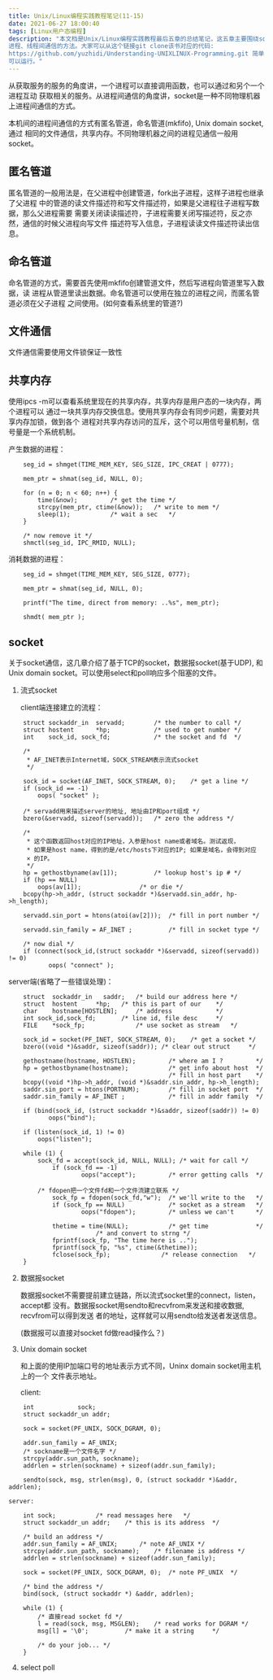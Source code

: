 ```yaml
---
title: Unix/Linux编程实践教程笔记(11-15)
date: 2021-06-27 18:00:40
tags: [Linux用户态编程]
description: "本文档是Unix/Linux编程实践教程最后五章的总结笔记，这五章主要围绕socket，讲了各种
进程、线程间通信的方法。大家可以从这个链接git clone该书对应的代码:
https://github.com/yuzhidi/Understanding-UNIXLINUX-Programming.git 简单编译后就
可以运行。"
---
```


从获取服务的服务的角度讲，一个进程可以直接调用函数，也可以通过和另个一个进程互动
获取相关的服务。从进程间通信的角度讲，socket是一种不同物理机器上进程间通信的方式。

本机间的进程间通信的方式有匿名管道，命名管道(mkfifo), Unix domain socket, 通过
相同的文件通信，共享内存。不同物理机器之间的进程见通信一般用socket。

匿名管道
--------

匿名管道的一般用法是，在父进程中创建管道，fork出子进程，这样子进程也继承了父进程
中的管道的读文件描述符和写文件描述符，如果是父进程往子进程写数据，那么父进程需要
需要关闭读读描述符，子进程需要关闭写描述符，反之亦然，通信的时候父进程向写文件
描述符写入信息，子进程读读文件描述符读出信息。

命名管道
--------

命名管道的方式，需要首先使用mkfifo创建管道文件，然后写进程向管道里写入数据，读
进程从管道里读出数据。命名管道可以使用在独立的进程之间，而匿名管道必须在父子进程
之间使用。(如何查看系统里的管道?)

文件通信
--------

文件通信需要使用文件锁保证一致性

共享内存
--------

使用ipcs -m可以查看系统里现在的共享内存，共享内存是用户态的一块内存，两个进程可以
通过一块共享内存交换信息。使用共享内存会有同步问题，需要对共享内存加锁，做到各个
进程对共享内存访问的互斥，这个可以用信号量机制，信号量是一个系统机制。

  产生数据的进程：
```
	seg_id = shmget(TIME_MEM_KEY, SEG_SIZE, IPC_CREAT | 0777);

	mem_ptr = shmat(seg_id, NULL, 0);

	for (n = 0; n < 60; n++) {
		time(&now);			/* get the time	*/
		strcpy(mem_ptr, ctime(&now));	/* write to mem */
		sleep(1);			/* wait a sec   */
	}
		
	/* now remove it */
	shmctl(seg_id, IPC_RMID, NULL);
```
  消耗数据的进程：
```
	seg_id = shmget(TIME_MEM_KEY, SEG_SIZE, 0777);

	mem_ptr = shmat(seg_id, NULL, 0);

	printf("The time, direct from memory: ..%s", mem_ptr);

	shmdt( mem_ptr );
```

socket
------

关于socket通信，这几章介绍了基于TCP的socket，数据报socket(基于UDP), 和Unix domain
socket。可以使用select和poll响应多个阻塞的文件。

 1. 流式socket

    client端连接建立的流程：
```
	struct sockaddr_in  servadd;        /* the number to call */
	struct hostent      *hp;            /* used to get number */
	int    sock_id, sock_fd;            /* the socket and fd  */

	/*
	 * AF_INET表示Internet域，SOCK_STREAM表示流式socket
	 */

	sock_id = socket(AF_INET, SOCK_STREAM, 0);    /* get a line */
	if (sock_id == -1) 
		oops( "socket" );

	/* servadd用来描述server的地址, 地址由IP和port组成 */
	bzero(&servadd, sizeof(servadd));   /* zero the address */

	/*
	 * 这个函数返回host对应的IP地址，入参是host name或者域名。测试返现，
	 * 如果是host name，得到的是/etc/hosts下对应的IP; 如果是域名，会得到对应
	 × 的IP。
	 */
	hp = gethostbyname(av[1]);          /* lookup host's ip # */
	if (hp == NULL) 
		oops(av[1]);                /* or die */
	bcopy(hp->h_addr, (struct sockaddr *)&servadd.sin_addr, hp->h_length);

	servadd.sin_port = htons(atoi(av[2]));  /* fill in port number */

	servadd.sin_family = AF_INET ;          /* fill in socket type */

	/* now dial */
	if (connect(sock_id,(struct sockaddr *)&servadd, sizeof(servadd)) != 0)
	       oops( "connect" );
```
   server端(省略了一些错误处理)：
```
	struct  sockaddr_in   saddr;   /* build our address here */
	struct	hostent		*hp;   /* this is part of our    */
	char	hostname[HOSTLEN];     /* address 	         */
	int	sock_id,sock_fd;       /* line id, file desc     */
	FILE	*sock_fp;              /* use socket as stream   */

	sock_id = socket(PF_INET, SOCK_STREAM, 0);    /* get a socket */
	bzero((void *)&saddr, sizeof(saddr)); /* clear out struct     */

	gethostname(hostname, HOSTLEN);         /* where am I ?         */
	hp = gethostbyname(hostname);           /* get info about host  */
	                                        /* fill in host part    */
	bcopy((void *)hp->h_addr, (void *)&saddr.sin_addr, hp->h_length);
	saddr.sin_port = htons(PORTNUM);        /* fill in socket port  */
	saddr.sin_family = AF_INET ;            /* fill in addr family  */

	if (bind(sock_id, (struct sockaddr *)&saddr, sizeof(saddr)) != 0)
	       oops("bind");

	if (listen(sock_id, 1) != 0) 
		oops("listen");

	while (1) {
		sock_fd = accept(sock_id, NULL, NULL); /* wait for call */
	        if (sock_fd == -1)
	                oops("accept");         /* error getting calls  */

		/* fdopen把一个文件fd和一个文件流建立联系 */
	        sock_fp = fdopen(sock_fd,"w");  /* we'll write to the   */
	        if (sock_fp == NULL)            /* socket as a stream   */
	                oops("fdopen");         /* unless we can't      */

	        thetime = time(NULL);           /* get time             */
						/* and convert to strng */
	        fprintf(sock_fp, "The time here is ..");
	        fprintf(sock_fp, "%s", ctime(&thetime)); 
	        fclose(sock_fp);              /* release connection   */
	}

```

 2. 数据报socket

    数据报socket不需要提前建立链路，所以流式socket里的connect，listen，accept都
    没有。数据报socket用sendto和recvfrom来发送和接收数据, recvfrom可以得到发送
    者的地址，这样就可以用sendto给发送者发送信息。

    (数据报可以直接对socket fd做read操作么？)

 3. Unix domain socket

    和上面的使用IP加端口号的地址表示方式不同，Uninx domain socket用主机上的一个
    文件表示地址。

    client:
```
	int	           sock;
	struct sockaddr_un addr;

	sock = socket(PF_UNIX, SOCK_DGRAM, 0);

	addr.sun_family = AF_UNIX;
	/* sockname是一个文件名字 */
	strcpy(addr.sun_path, sockname);
	addrlen = strlen(sockname) + sizeof(addr.sun_family);

	sendto(sock, msg, strlen(msg), 0, (struct sockaddr *)&addr, addrlen);
```
    server:
```
	int	sock;			/* read messages here	*/
	struct sockaddr_un addr;	/* this is its address	*/

	/* build an address */
	addr.sun_family = AF_UNIX;		/* note AF_UNIX */
	strcpy(addr.sun_path, sockname);	/* filename is address */
	addrlen = strlen(sockname) + sizeof(addr.sun_family);

	sock = socket(PF_UNIX, SOCK_DGRAM, 0);	/* note PF_UNIX  */

	/* bind the address */
	bind(sock, (struct sockaddr *) &addr, addrlen);

	while (1) {
		/* 直接read socket fd */
		l = read(sock, msg, MSGLEN);	/* read works for DGRAM	*/
		msg[l] = '\0';			/* make it a string 	*/

		/* do your job... */
	}
```

 4. select poll
